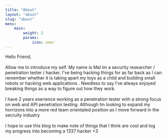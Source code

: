 ```yaml
---
title: "About"
layout: "about"
slug: "about"
menu:
    main:
        weight: 2
        params: 
            icon: user
---
```

Hello Friend,\
\
Allow me to introduce my self. My name is Mal Im a security researcher / penetration tester / hacker. I've being hacking things for as far back as I can remember whether it is taking apart my toys as a child and building small robots or hacking web applications . Needless to say I've always enjoyed breaking things as a way to figure out how they work.\
\
I have 2 years exerience working as a penetration tester with a strong focus on web and API penetration testing. Although Im looking to expand my horrizons into a more red team orientated position as I move forward in the secruity industry \
\
I hope to use this blog to make note of things that I think are cool and log my progress into becoming a 1337 hacker <3
